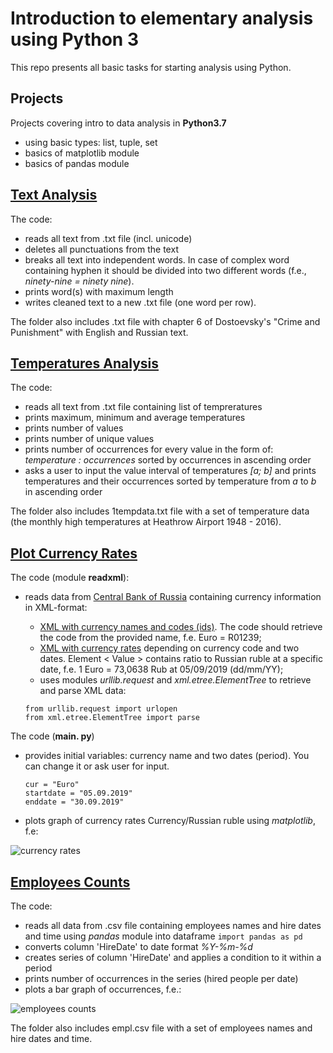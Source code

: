 # Introduction to elementary analysis using Python 3

This repo presents all basic tasks for starting analysis using Python.

## Projects

Projects covering intro to data analysis in **Python3.7**
- using basic types: list, tuple, set
- basics of matplotlib module
- basics of pandas module

## [Text Analysis](https://github.com/LSIND/intro-to-python3-analysis/tree/master/TextAnalysis)

The code:
 - reads all text from .txt file (incl. unicode) 
 - deletes all punctuations from the text
 - breaks all text into independent words. In case of complex word containing hyphen it should be divided into two different words (f.e., *ninety-nine = ninety nine*).
 - prints word(s) with maximum length
 - writes cleaned text to a new .txt file (one word per row).

The folder also includes .txt file with chapter 6 of Dostoevsky's "Crime and Punishment" with English and Russian text.

## [Temperatures Analysis](https://github.com/LSIND/intro-to-python3-analysis/tree/master/TemperaturesAnalysis)

The code:
 - reads all text from .txt file containing list of tempreratures
 - prints maximum, minimum and average temperatures
 - prints number of values
 - prints number of unique values
 - prints number of occurrences for every value in the form of: *temperature : occurrences* sorted by occurrences in ascending order
 - asks a user to input the value interval of temperatures *[a; b]* and prints temperatures and their occurrences sorted by temperature from *a* to *b* in ascending order

The folder also includes 1tempdata.txt file with a set of temperature data (the monthly high temperatures at Heathrow Airport 1948 - 2016).

## [Plot Currency Rates](https://github.com/LSIND/intro-to-python3-analysis/tree/master/PlotCurrencyRates "PlotCurrencyRates")
The code (module **readxml**):
 - reads data from [Central Bank of Russia](http://www.cbr.ru/development/SXML/) containing currency information in XML-format:
    * [XML with currency names and codes (ids)](http://www.cbr.ru/scripts/XML_val.asp?d=0). The code should retrieve the code from the provided name, f.e. Euro = R01239;
    * [XML with currency rates](http://www.cbr.ru/scripts/XML_dynamic.asp?date_req1=05/09/2019&date_req2=30/09/2019&VAL_NM_RQ=R01239) depending on currency code and two dates. Element < Value >  contains ratio to Russian ruble at a specific date, f.e. 1 Euro = 73,0638 Rub at 05/09/2019 (dd/mm/YY);
    * uses modules *urllib.request* and *xml.etree.ElementTree* to retrieve and parse XML data:
    
     `from urllib.request import urlopen`    
     `from xml.etree.ElementTree import parse`
    
The code (**main. py**)
- provides initial variables: currency name and two dates (period). You can change it or ask user for input.

     `cur = "Euro"`    
     `startdate = "05.09.2019"`    
     `enddate = "30.09.2019"`
- plots graph of currency rates Currency/Russian ruble using *matplotlib*, f.e:

![currency rates](https://uc0afe30445d92bfd3bc7605b774.previews.dropboxusercontent.com/p/thumb/AAlLidPOsM_erUTqBRmTITGfKwUhv8Gd7wg-COelHMwNlnCRsSarN-qwlGzX-AB44kJnz3Qnwh3Twr7KUwgwfWJqEFOPnqVYHRxohCcrw_VT9iNlSYGMeakvvzu4ueSLYkzH4ADONbTfmZjGsA8vxaKGKoDxqP1Q4ns7WNd-B0ks9oaqV-SjmGGyYxsw3rTtU3o6QCfkPRLcNmGAOV9hSxHjoDIA8yiZJ2N6-pMT5CrhKxiy2xgUgIGUlyRujiGMFgAuihZu6q0-ok_2MxVxDHH42SCSHbb8biv77nUJQQJiGgx3VH3y6miCz5fgw7aOZYYei4dCnVCTpf9H2Ut3f4G1mP5IeG8Q2YP8GcCtf_xXtGTeeZkJmPHX8Y8N8TIZ8nHDGQYAUPIVPcmXiAfFaMZ_/p.png?fv_content=true&size_mode=5)

## [Employees Counts](https://github.com/LSIND/intro-to-python3-analysis/tree/master/EmployeesCounts)

The code:
 - reads all data from .csv file containing employees names and hire dates and time using *pandas* module into dataframe
     `import pandas as pd`
 - converts column 'HireDate' to date format *%Y-%m-%d*
 - creates series of column 'HireDate' and applies a condition to it within a period
 - prints number of occurrences in the series (hired people per date)
 - plots a bar graph of occurrences, f.e.:
 
![employees counts](https://lh5.googleusercontent.com/5U4NL8lajRtgTPb4SRXb3EeQ9wSUJJAFJ0MjXzjELPFwLNmcjjIxp3LPh4vCYG3o_b3mp4TDQEgjNg=w1365-h937)
 
The folder also includes empl.csv file with a set of employees names and hire dates and time.
